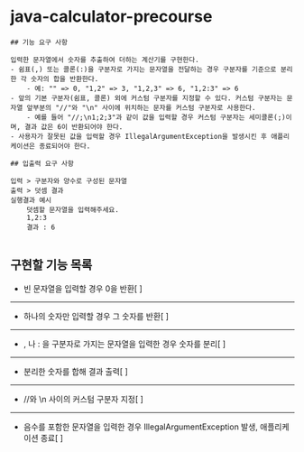 # java-calculator-precourse

```
## 기능 요구 사항

입력한 문자열에서 숫자를 추출하여 더하는 계산기를 구현한다.
- 쉼표(,) 또는 콜론(:)을 구분자로 가지는 문자열을 전달하는 경우 구분자를 기준으로 분리한 각 숫자의 합을 반환한다.
	- 예: "" => 0, "1,2" => 3, "1,2,3" => 6, "1,2:3" => 6
- 앞의 기본 구분자(쉼표, 콜론) 외에 커스텀 구분자를 지정할 수 있다. 커스텀 구분자는 문자열 앞부분의 "//"와 "\n" 사이에 위치하는 문자를 커스텀 구분자로 사용한다.
	- 예를 들어 "//;\n1;2;3"과 같이 값을 입력할 경우 커스텀 구분자는 세미콜론(;)이며, 결과 값은 6이 반환되어야 한다.
- 사용자가 잘못된 값을 입력할 경우 IllegalArgumentException을 발생시킨 후 애플리케이션은 종료되어야 한다.

## 입출력 요구 사항

입력 > 구분자와 양수로 구성된 문자열
출력 > 덧셈 결과
실행결과 예시
	덧셈할 문자열을 입력해주세요.
	1,2:3
	결과 : 6
	
```

## 구현할 기능 목록
- 빈 문자열을 입력할 경우 0을 반환[ ]

---
- 하나의 숫자만 입력할 경우 그 숫자를 반환[ ]

---
- , 나 : 을 구분자로 가지는 문자열을 입력한 경우 숫자를 분리[ ]

---
- 분리한 숫자를 합해 결과 출력[ ]

---
- //와 \n 사이의 커스텀 구분자 지정[ ]

---
- 음수를 포함한 문자열을 입력한 경우 IllegalArgumentException 발생, 애플리케이션 종료[ ]